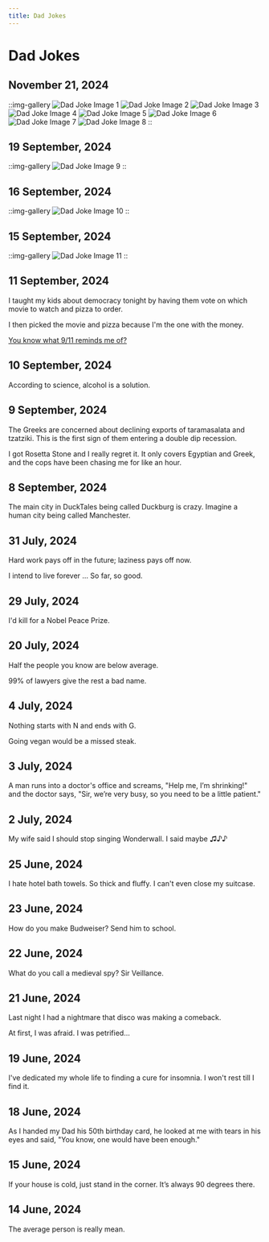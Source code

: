 ```yaml
---
title: Dad Jokes
---
```


# Dad Jokes

## November 21, 2024

::img-gallery
![Dad Joke Image 1](https://imgur.com/U5xi12h.png)
![Dad Joke Image 2](https://imgur.com/ObTvq7F.png)
![Dad Joke Image 3](https://imgur.com/y6puiOM.png)
![Dad Joke Image 4](https://imgur.com/yuiyixu.png)
![Dad Joke Image 5](https://imgur.com/A1G7OGX.png)
![Dad Joke Image 6](https://imgur.com/ME1KedT.png)
![Dad Joke Image 7](https://imgur.com/MoYAzXE.png)
![Dad Joke Image 8](https://imgur.com/VkNnMFo.png)
::

## 19 September, 2024

::img-gallery
![Dad Joke Image 9](https://i.imgur.com/4kZngvf.png)
::

## 16 September, 2024

::img-gallery
![Dad Joke Image 10](https://i.imgur.com/kZHzro3.png)
::

## 15 September, 2024

::img-gallery
![Dad Joke Image 11](https://i.imgur.com/T6t7NxM.png)
::

## 11 September, 2024

I taught my kids about democracy tonight by having them vote on which movie to watch and pizza to order.

I then picked the movie and pizza because I'm the one with the money.

[You know what 9/11 reminds me of?](https://youtu.be/X32ibU59XRU)

## 10 September, 2024

According to science, alcohol is a solution.

## 9 September, 2024

The Greeks are concerned about declining exports of taramasalata and tzatziki. This is the first sign of them entering a double dip recession.

I got Rosetta Stone and I really regret it. It only covers Egyptian and Greek, and the cops have been chasing me for like an hour.

## 8 September, 2024

The main city in DuckTales being called Duckburg is crazy. Imagine a human city being called Manchester.

## 31 July, 2024

Hard work pays off in the future; laziness pays off now.

I intend to live forever ... So far, so good.

## 29 July, 2024

I'd kill for a Nobel Peace Prize.

## 20 July, 2024

Half the people you know are below average.

99% of lawyers give the rest a bad name.

## 4 July, 2024

Nothing starts with N and ends with G.

Going vegan would be a missed steak.

## 3 July, 2024

A man runs into a doctor's office and screams, "Help me, I’m shrinking!" and the doctor says, "Sir, we’re very busy, so you need to be a little patient."

## 2 July, 2024

My wife said I should stop singing Wonderwall. I said maybe ♫♪♪

## 25 June, 2024

I hate hotel bath towels. So thick and fluffy. I can't even close my suitcase.

## 23 June, 2024

How do you make Budweiser? Send him to school.

## 22 June, 2024

What do you call a medieval spy? Sir Veillance.

## 21 June, 2024

Last night I had a nightmare that disco was making a comeback.

At first, I was afraid. I was petrified...

## 19 June, 2024

I've dedicated my whole life to finding a cure for insomnia. I won't rest till I find it.

## 18 June, 2024

As I handed my Dad his 50th birthday card, he looked at me with tears in his eyes and said, "You know, one would have been enough."

## 15 June, 2024

If your house is cold, just stand in the corner. It’s always 90 degrees there.

## 14 June, 2024

The average person is really mean.
